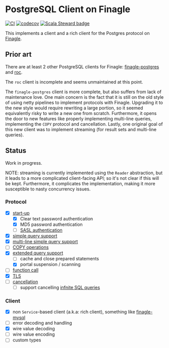 # PostgreSQL Client on Finagle

[![CI](https://github.com/plaflamme/finagle-postgresql/workflows/CI/badge.svg)](https://github.com/plaflamme/finagle-postgresql/actions)
[![codecov](https://codecov.io/gh/plaflamme/finagle-postgresql/branch/master/graph/badge.svg?token=TDHKM1J9TY)](https://codecov.io/gh/plaflamme/finagle-postgresql)
[![Scala Steward badge](https://img.shields.io/badge/Scala_Steward-helping-blue.svg?style=flat&logo=data:image/png;base64,iVBORw0KGgoAAAANSUhEUgAAAA4AAAAQCAMAAAARSr4IAAAAVFBMVEUAAACHjojlOy5NWlrKzcYRKjGFjIbp293YycuLa3pYY2LSqql4f3pCUFTgSjNodYRmcXUsPD/NTTbjRS+2jomhgnzNc223cGvZS0HaSD0XLjbaSjElhIr+AAAAAXRSTlMAQObYZgAAAHlJREFUCNdNyosOwyAIhWHAQS1Vt7a77/3fcxxdmv0xwmckutAR1nkm4ggbyEcg/wWmlGLDAA3oL50xi6fk5ffZ3E2E3QfZDCcCN2YtbEWZt+Drc6u6rlqv7Uk0LdKqqr5rk2UCRXOk0vmQKGfc94nOJyQjouF9H/wCc9gECEYfONoAAAAASUVORK5CYII=)](https://scala-steward.org)

This implements a client and a rich client for the Postgres protocol on [Finagle](https://github.com/twitter/finagle).

## Prior art

There are at least 2 other PostgreSQL clients for Finagle: [finagle-postgres](https://github.com/finagle/finagle-postgres)
and [roc](https://github.com/finagle/roc).

The `roc` client is incomplete and seems unmaintained at this point.

The `finagle-postgres` client is more complete, but also suffers from lack of maintenance love.
One main concern is the fact that it is still on the old style of using netty pipelines to implement protocols with Finagle.
Upgrading it to the new style would require rewriting a large portion, so it seemed equivalently risky to write a new one from scratch.
Furthermore, it opens the door to new features like properly implementing multi-line queries, implementing the `COPY` protocol and cancellation.
Lastly, one original goal of this new client was to implement streaming (for result sets and multi-line queries).

## Status

Work in progress.

NOTE: streaming is currently implemented using the `Reader` abstraction, but it leads to a more complicated client-facing API;
so it's not clear if this will be kept. Furthermore, it complicates the implementation, making it more susceptible to
nasty concurrency issues.

### Protocol

- [x] [start-up](https://www.postgresql.org/docs/current/protocol-flow.html#id-1.10.5.7.3)
    - [x] Clear text password authentication
    - [x] MD5 password authentication
    - [ ] [SASL authentication](https://www.postgresql.org/docs/current/sasl-authentication.html)
- [x] [simple query support](https://www.postgresql.org/docs/current/protocol-flow.html#id-1.10.5.7.4)
- [x] [multi-line simple query support](https://www.postgresql.org/docs/current/protocol-flow.html#PROTOCOL-FLOW-MULTI-STATEMENT)
- [ ] [COPY operations](https://www.postgresql.org/docs/current/protocol-flow.html#PROTOCOL-COPY)
- [x] [extended query support](https://www.postgresql.org/docs/current/protocol-flow.html#PROTOCOL-FLOW-EXT-QUERY)
    - [ ] cache and close prepared statements
    - [x] portal suspension / scanning
- [ ] [function call](https://www.postgresql.org/docs/current/protocol-flow.html#id-1.10.5.7.6)
- [x] [TLS](https://www.postgresql.org/docs/current/protocol-flow.html#id-1.10.5.7.11)
- [ ] [cancellation](https://www.postgresql.org/docs/current/protocol-flow.html#id-1.10.5.7.9)
    - [ ] support cancelling [infnite SQL queries](https://www.quora.com/Is-it-possible-to-write-an-SQL-query-that-runs-infinitely)

### Client

- [x] non `Service`-based client (a.k.a: rich client), something like [finagle-mysql](https://github.com/twitter/finagle/blob/develop/finagle-mysql/src/main/scala/com/twitter/finagle/mysql/Client.scala#L66)
- [ ] error decoding and handling
- [x] wire value decoding
- [ ] wire value encoding
- [ ] custom types
